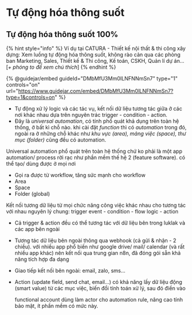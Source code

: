 # Tự động hóa thông suốt

## Tự động hóa thông suốt 100%

{% hint style="info" %}
Ví dụ tại CATURA - Thiết kế nội thất & thi công xây dựng: Xem luồng tự động hóa thông suốt, không rào cản qua các phòng ban Marketing, Sales, Thiết kế & Thi công, Kế toán, CSKH, Quản lí dự án... \[_+ phóng to để xem chú thích_]
{% endhint %}

{% @guidejar/embed guideId="DMbMfU3Mm0lLNFNNmSn7" type="1" controls="on" url="https://www.guidejar.com/embed/DMbMfU3Mm0lLNFNNmSn7?type=1&controls=on" %}

* Tự động xử lý logic và các tác vụ, kết nối dữ liệu tương tác giữa ở các nơi khác nhau dựa trên nguyên trác trigger - condition - action.
* Đây là _universal automation_, có tính phổ quát khả dụng trên toàn hệ thống, ở bất kì chỗ nào. khi cài đặt _function_ thì có _automation_ trong đó, ngoài ra ở những chỗ khác như _khu vực (area), mảng việc (space), thư mục (folder)_ cũng đều có automation.



Universal automation phổ quát trên toàn hệ thống chứ ko phải là một app automation/ process rời rạc như phần mềm thế hệ 2 (feature software). có thể tạo/ dùng được ở mọi nơi

* Gọi ra được từ workflow, tăng sức mạnh cho workflow
* Area
* Space
* Folder (global)

Kết nối tương dữ liệu từ mọi chức năng công việc khác nhau cho tương tác với nhau nguyên lý chung: trigger event - condition - flow logic - action

* Cả trigger & action đều có thể tương tác với dữ liệu bên trong luklak và các app bên ngoài
* Tương tác dữ liệu bên ngoài thông qua webhook (cả gửi & nhận - 2 chiều). với nhiều app phổ biến như google drive/ mail/ calendar (và rất nhiều app khác) nên kết nối qua trung gian n8n, đã đóng gói sẵn khả năng tích hợp đa dạng
* Giao tiếp kết nối bên ngoài: email, zalo, sms...
*   Action (update field, send chat, email...) có khả năng lấy dữ liệu động (smart value) từ các mục việc, biến đổi tính toán xử lý, sau đó điền vào

    functional account dùng làm actor cho automation rule, nâng cao tính bảo mật, ít phần mềm có mức này.
